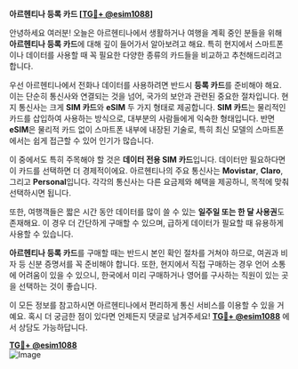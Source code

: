 **아르헨티나 등록 카드 [[TG💪+ @esim1088](https://t.me/s/esim1088)]**

안녕하세요 여러분! 오늘은 아르헨티나에서 생활하거나 여행을 계획 중인 분들을 위해 **아르헨티나 등록 카드**에 대해 깊이 들어가서 알아보려고 해요. 특히 현지에서 스마트폰이나 데이터를 사용할 때 꼭 필요한 다양한 종류의 카드들을 비교하고 추천해드리려고 합니다.

우선 아르헨티나에서 전화나 데이터를 사용하려면 반드시 **등록 카드**를 준비해야 해요. 이는 단순히 통신사와 연결되는 것을 넘어, 국가의 보안과 관련된 중요한 절차입니다. 현지 통신사는 크게 **SIM 카드**와 **eSIM** 두 가지 형태로 제공합니다. **SIM 카드**는 물리적인 카드를 삽입하여 사용하는 방식으로, 대부분의 사람들에게 익숙한 형태입니다. 반면 **eSIM**은 물리적 카드 없이 스마트폰 내부에 내장된 기술로, 특히 최신 모델의 스마트폰에서는 쉽게 접근할 수 있어 인기가 많습니다.

이 중에서도 특히 주목해야 할 것은 **데이터 전용 SIM 카드**입니다. 데이터만 필요하다면 이 카드를 선택하면 더 경제적이에요. 아르헨티나의 주요 통신사는 **Movistar**, **Claro**, 그리고 **Personal**입니다. 각각의 통신사는 다른 요금제와 혜택을 제공하니, 목적에 맞춰 선택하시면 됩니다.

또한, 여행객들은 짧은 시간 동안 데이터를 많이 쓸 수 있는 **일주일 또는 한 달 사용권**도 존재해요. 이 경우 더 간단하게 구매할 수 있으며, 급하게 데이터가 필요할 때 유용하게 사용할 수 있습니다.

**아르헨티나 등록 카드**를 구매할 때는 반드시 본인 확인 절차를 거쳐야 하므로, 여권과 비자 등 신분 증명서를 꼭 준비해야 합니다. 또한, 현지에서 직접 구매하는 경우 언어 소통에 어려움이 있을 수 있으니, 한국에서 미리 구매하거나 영어를 구사하는 직원이 있는 곳을 선택하는 것이 좋습니다.

이 모든 정보를 참고하시면 아르헨티나에서 편리하게 통신 서비스를 이용할 수 있을 거예요. 혹시 더 궁금한 점이 있다면 언제든지 댓글로 남겨주세요! **[TG💪+ @esim1088](https://t.me/s/esim1088)** 에서 상담도 가능하답니다.

**[TG💪+ @esim1088](https://t.me/s/esim1088)**  
![Image](https://i.postimg.cc/Y0z9fWf4/image.png)